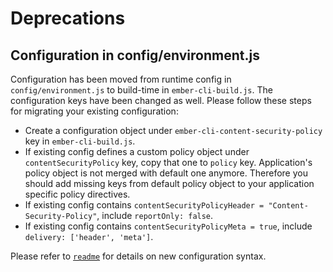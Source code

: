 # Deprecations

## Configuration in config/environment.js

Configuration has been moved from runtime config in `config/environment.js` to build-time in `ember-cli-build.js`.
The configuration keys have been changed as well. Please follow these steps for migrating your existing configuration:

* Create a configuration object under `ember-cli-content-security-policy` key in `ember-cli-build.js`.
* If existing config defines a custom policy object under `contentSecurityPolicy` key, copy that one to `policy` key.
  Application's policy object is not merged with default one anymore. Therefore you should add missing keys from default
  policy object to your application specific policy directives.
* If existing config contains `contentSecurityPolicyHeader = "Content-Security-Policy"`, include `reportOnly: false`.
* If existing config contains `contentSecurityPolicyMeta = true`, include `delivery: ['header', 'meta']`.

Please refer to [`readme`](README.md) for details on new configuration syntax.

